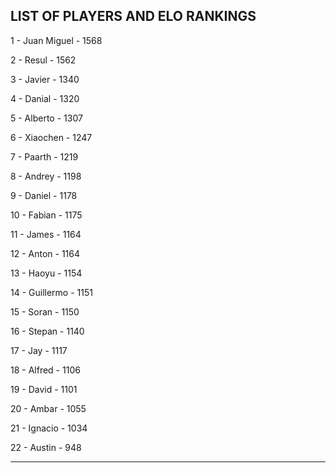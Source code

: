 ## LIST OF PLAYERS AND ELO RANKINGS


1 - Juan Miguel - 1568


2 - Resul - 1562


3 - Javier - 1340


4 - Danial - 1320


5 - Alberto - 1307


6 - Xiaochen - 1247


7 - Paarth - 1219


8 - Andrey - 1198


9 - Daniel - 1178


10 - Fabian - 1175


11 - James - 1164


12 - Anton - 1164


13 - Haoyu - 1154


14 - Guillermo - 1151


15 - Soran - 1150


16 - Stepan - 1140


17 - Jay - 1117


18 - Alfred - 1106


19 - David - 1101


20 - Ambar - 1055


21 - Ignacio - 1034


22 - Austin - 948



--------------------------------------------------------------
